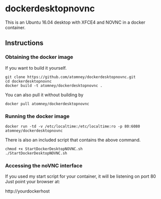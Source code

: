 # dockerdesktopnovnc
This is an Ubuntu 16.04 desktop with XFCE4 and NOVNC in a docker container.

## Instructions
### Obtaining the docker image
If you want to build it yourself.

```
git clone https://github.com/atomney/dockerdesktopnovnc.git
cd dockerdesktopnovnc
docker build -t atomney/dockerdesktopnovnc .
```



You can also pull it without building by

```
docker pull atomney/dockerdesktopnovnc
```

### Running the docker image



```
docker run -td -v /etc/localtime:/etc/localtime:ro -p 80:6080 atomney/dockerdesktopnovnc
```


There is also an included script that contains the above command.
```
chmod +x StartDockerDesktopNOVNC.sh
./StartDockerDesktopNOVNC.sh
```


### Accessing the noVNC interface
If you used my start script for your container, it will be listening on port 80
Just point your browser at:

http://yourdockerhost


